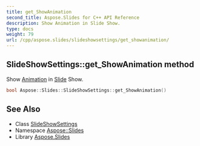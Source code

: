 ```yaml
---
title: get_ShowAnimation
second_title: Aspose.Slides for C++ API Reference
description: Show Animation in Slide Show.
type: docs
weight: 79
url: /cpp/aspose.slides/slideshowsettings/get_showanimation/
---
```

## SlideShowSettings::get_ShowAnimation method


Show [Animation](../../../aspose.slides.animation/) in [Slide](../../slide/) Show.

```cpp
bool Aspose::Slides::SlideShowSettings::get_ShowAnimation()
```

## See Also

* Class [SlideShowSettings](../)
* Namespace [Aspose::Slides](../../)
* Library [Aspose.Slides](../../../)
